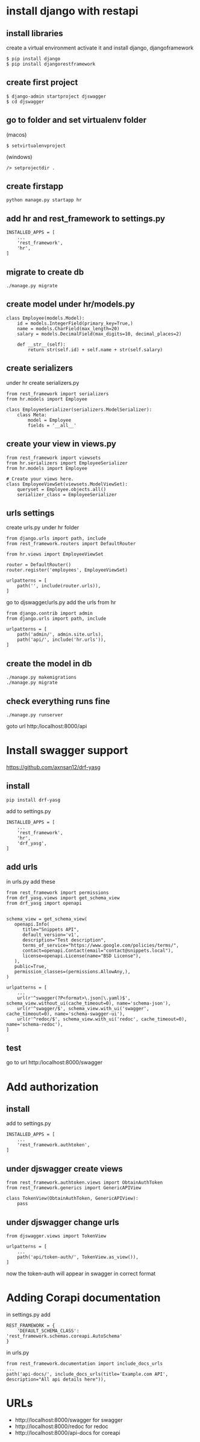 # install django with restapi
## install libraries
create a virtual environment activate it and install django, djangoframework
```
$ pip install django
$ pip install djangorestframework
```

## create first project
```
$ django-admin startproject djswagger
$ cd djswagger
```
## go to folder and set virtualenv folder   
(macos)
```
$ setvirtualenvproject
```
(windows)
```
/> setprojectdir .
```
## create firstapp
```
python manage.py startapp hr
```
## add hr and rest_framework to settings.py
```
INSTALLED_APPS = [
	...
    'rest_framework',
    'hr',
]
```
## migrate to create db
```
./manage.py migrate
```

## create model under hr/models.py
```
class Employee(models.Model):
    id = models.IntegerField(primary_key=True,)
    name = models.CharField(max_length=20)
    salary = models.DecimalField(max_digits=10, decimal_places=2)

    def __str__(self):
        return str(self.id) + self.name + str(self.salary)
```

## create serializers
under hr create serializers.py
```
from rest_framework import serializers
from hr.models import Employee

class EmployeeSerializer(serializers.ModelSerializer):
    class Meta:
        model = Employee
        fields = '__all__'
```

## create your view in views.py
```
from rest_framework import viewsets
from hr.serializers import EmployeeSerializer
from hr.models import Employee

# Create your views here.
class EmployeeViewSet(viewsets.ModelViewSet):
    queryset = Employee.objects.all()
    serializer_class = EmployeeSerializer
```

## urls settings
create urls.py under hr folder
```
from django.urls import path, include
from rest_framework.routers import DefaultRouter

from hr.views import EmployeeViewSet

router = DefaultRouter()
router.register('employees', EmployeeViewSet)

urlpatterns = [
    path('', include(router.urls)),
]
```
go to djswagger/urls.py add the urls from hr
```
from django.contrib import admin
from django.urls import path, include

urlpatterns = [
    path('admin/', admin.site.urls),
    path('api/', include('hr.urls')),
]
```
## create the model in db
```
./manage.py makemigrations
./manage.py migrate
```

## check everything runs fine 
```
./manage.py runserver
```
goto url http:/localhost:8000/api

# Install swagger support
https://github.com/axnsan12/drf-yasg

## install
```
pip install drf-yasg
```
add to settings.py
```
INSTALLED_APPS = [
	...
    'rest_framework',
    'hr',
    'drf_yasg',
]
```
## add urls
in urls.py add these
```
from rest_framework import permissions
from drf_yasg.views import get_schema_view
from drf_yasg import openapi


schema_view = get_schema_view(
   openapi.Info(
      title="Snippets API",
      default_version='v1',
      description="Test description",
      terms_of_service="https://www.google.com/policies/terms/",
      contact=openapi.Contact(email="contact@snippets.local"),
      license=openapi.License(name="BSD License"),
   ),
   public=True,
   permission_classes=(permissions.AllowAny,),
)

urlpatterns = [
    ...
    url(r'^swagger(?P<format>\.json|\.yaml)$', schema_view.without_ui(cache_timeout=0), name='schema-json'),
    url(r'^swagger/$', schema_view.with_ui('swagger', cache_timeout=0), name='schema-swagger-ui'),
    url(r'^redoc/$', schema_view.with_ui('redoc', cache_timeout=0), name='schema-redoc'),
]
```

## test
go to url http:/localhost:8000/swagger

# Add authorization

## install
add to settings.py
```
INSTALLED_APPS = [
	...
    'rest_framework.authtoken',
]
```

## under djswagger create views
```
from rest_framework.authtoken.views import ObtainAuthToken
from rest_framework.generics import GenericAPIView

class TokenView(ObtainAuthToken, GenericAPIView):
    pass
```
## under djswagger change urls
```
from djswagger.views import TokenView

urlpatterns = [
    ...
    path('api/token-auth/', TokenView.as_view()),
]
```

now the token-auth will appear in swagger in correct format

# Adding Corapi documentation

in settings.py add
```
REST_FRAMEWORK = { 
    'DEFAULT_SCHEMA_CLASS': 'rest_framework.schemas.coreapi.AutoSchema' 
}
```
in urls.py
```
from rest_framework.documentation import include_docs_urls
...
path('api-docs/', include_docs_urls(title='Example.com API', description="All api details here")),
```
# URLs
- http://localhost:8000/swagger for swagger
- http://localhost:8000/redoc for redoc
- http://localhost:8000/api-docs for coreapi